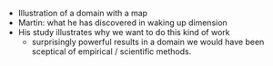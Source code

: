 - Illustration of a domain with a map
- Martin: what he has discovered in waking up dimension
- His study illustrates why we want to do this kind of work
  - surprisingly powerful results in a domain we would have been sceptical of empirical / scientific methods. 